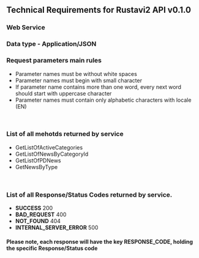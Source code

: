 <h2>Technical Requirements for Rustavi2 API v0.1.0</h2>
<h3>Web Service</h3><h3>Data type - Application/JSON</h3><h3>Request parameters main rules</h3><ul><li>Parameter names must be without white spaces</li><li>Parameter names must begin with small character</li><li>If parameter name contains more than one word, every next word should start with uppercase character</li><li>Parameter names must contain only alphabetic characters with locale (EN) </li></ul>
<br>
<h3>
List of all mehotds returned by service
</h3>
<ul><li>GetListOfActiveCategories</li><li>GetListOfNewsByCategoryId</li><li>GetListOfPDNews</li><li>GetNewsByType</li></ul>
<br>
<h3>
List of all Response/Status Codes returned by service. 
</h3>
<ul>
	<li><b>SUCCESS</b> 200</li>
	<li><b>BAD_REQUEST</b> 400</li>
	<li><b>NOT_FOUND</b> 404</li>
	<li><b>INTERNAL_SERVER_ERROR</b> 500</li>
</ul>

<h4> Please note, each response will have the key RESPONSE_CODE, holding the specific Response/Status code </h4>